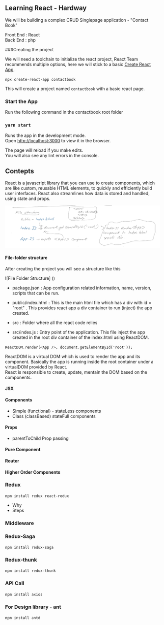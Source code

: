 ## Learning React - Hardway
We will be building a complex CRUD Singlepage application - "Contact Book"

Front End : React<br>
Back End : php

###Creating the project

We will need a toolchain to initialize the react project, React Team recommends multiple options, here we will stick to a basic [Create React App](https://github.com/facebook/create-react-app).

`npx create-react-app contactbook`

This will create a project named `contactbook` with a basic react page.

### Start the App

Run the following command in the contactbook root folder
### `yarn start`

Runs the app in the development mode.<br />
Open [http://localhost:3000](http://localhost:3000) to view it in the browser.

The page will reload if you make edits.<br />
You will also see any lint errors in the console.


## Contepts

React is a javascript library that you can use to create components, which are like custom, reusable HTML elements, to quickly and efficiently build user interfaces. React also streamlines how data is stored and handled, using state and props.


![Basic Structure](images/basic-structure.png?raw=true "Basic Structure")


#### File-folder structure

After creating the project you will see a structure like this

![File Folder Structure] ()

- package.json : App configuration related information, name, version, scripts that can be run.

- public/index.html : This is the main html file which has a div with id = "root" . This provides react app a div container to run (inject) the app created.

- src : Folder where all the react code relies

- src/index.js : Entry point of the application. This file inject the app created in the root div container of the index.html using ReactDOM.

`ReactDOM.render(<App />, document.getElementById('root'));`

ReactDOM is a virtual DOM which is used to render the app and its component. Basically the app is running inside the root container under a virtualDOM provided by React.<br> React is responsible to create, update, mentain the DOM based on the components.

#### JSX
#### Components
-  Simple (functional) - stateLess components
- Class (classBased) stateFull components

#### Props
- parentToChild Prop passing


#### Pure Component

#### Router
#### Higher Order Components

### Redux

`npm install redux react-redux`

- Why
- Steps

### Middleware
### Redux-Saga

`npm install redux-saga`

### Redux-thunk

`npm install redux-thunk`

### API Call

`npm install axios`

### For Design library - ant

`npm install antd`
